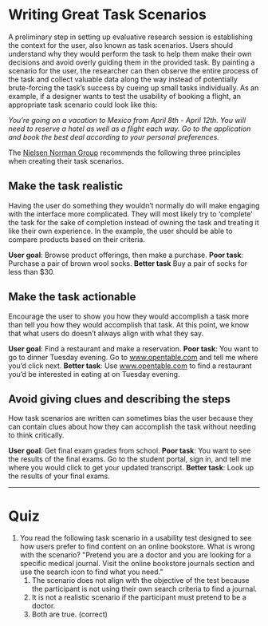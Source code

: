 # Writing Great Task Scenarios
A preliminary step in setting up evaluative research session is establishing the context for the user, also known as task scenarios. Users should understand why they would perform the task to help them make their own decisions and avoid overly guiding them in the provided task. By painting a scenario for the user, the researcher can then observe the entire process of the task and collect valuable data along the way instead of potentially brute-forcing the task’s success by cueing up small tasks individually. As an example, if a designer wants to test the usability of booking a flight, an appropriate task scenario could look like this: 

*You’re going on a vacation to Mexico from April 8th - April 12th. You will need to reserve a hotel as well as a flight each way. Go to the application and book the best deal according to your personal preferences.*

The [Nielsen Norman Group](https://www.nngroup.com/articles/task-scenarios-usability-testing/) recommends the following three principles when creating their task scenarios. 
## Make the task realistic
Having the user do something they wouldn’t normally do will make engaging with the interface more complicated. They will most likely try to ‘complete’ the task for the sake of completion instead of owning the task and treating it like their own experience. In the example, the user should be able to compare products based on their criteria.

**User goal**: Browse product offerings, then make a purchase.
**Poor task**: Purchase a pair of brown wool socks.
**Better task** Buy a pair of socks for less than $30.
    
## Make the task actionable
Encourage the user to show you how they would accomplish a task more than tell you how they would accomplish that task. At this point, we know that what users do doesn’t always align with what they say.

**User goal**: Find a restaurant and make a reservation.
**Poor task**: You want to go to dinner Tuesday evening. Go to www.opentable.com and tell me where you’d click next.
**Better task**: Use www.opentable.com to find a restaurant you’d be interested in eating at on Tuesday evening.

## Avoid giving clues and describing the steps
How task scenarios are written can sometimes bias the user because they can contain clues about how they can accomplish the task without needing to think critically.  

**User goal**: Get final exam grades from school.
**Poor task**: You want to see the results of the final exams. Go to the student portal, sign in, and tell me where you would click to get your updated transcript.
**Better task**: Look up the results of your final exams.

---
# Quiz
1. You read the following task scenario in a usability test designed to see how users prefer to find content on an online bookstore. What is wrong with the scenario? 
	"Pretend you are a doctor and you are looking for a specific medical journal. Visit the online bookstore journals section and use the search icon to find what you need." 
	1. The scenario does not align with the objective of the test because the participant is not using their own search criteria to find a journal. 
	2. It is not a realistic scenario if the participant must pretend to be a doctor.
	3. Both are true. (correct)